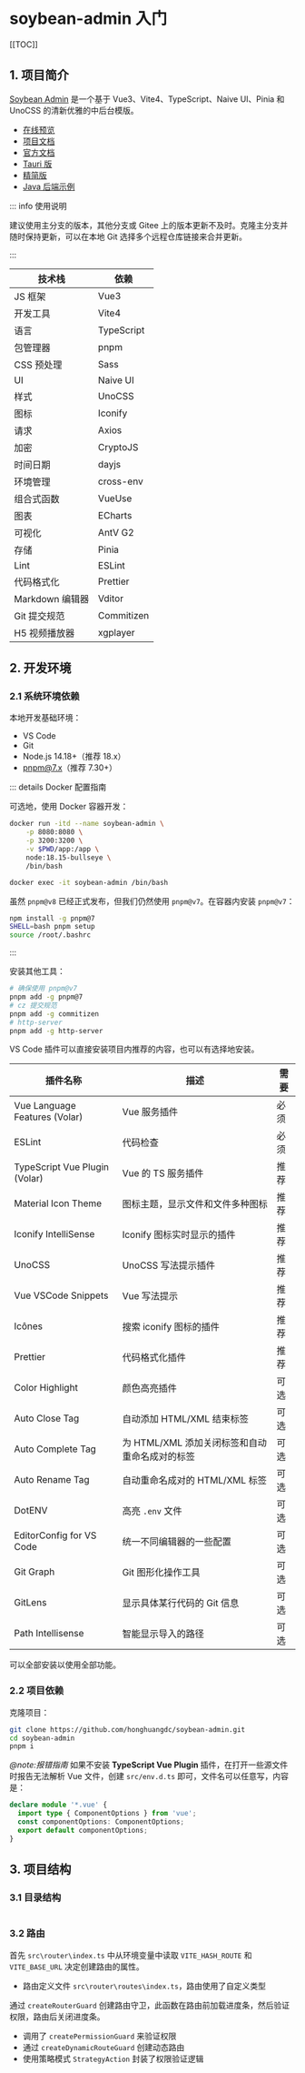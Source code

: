 # soybean-admin 入门

[[TOC]]

## 1. 项目简介

[Soybean Admin](https://github.com/honghuangdc/soybean-admin) 是一个基于 Vue3、Vite4、TypeScript、Naive UI、Pinia 和 UnoCSS 的清新优雅的中后台模版。

- [在线预览](https://soybean.pro/)
- [项目文档](https://docs.soybean.pro/guide/)
- [官方文档](https://docs.soybean.pro/)
- [Tauri 版](https://github.com/honghuangdc/soybean-admin/tree/tauri)
- [精简版](https://github.com/honghuangdc/soybean-admin/tree/thin)
- [Java 后端示例](https://github.com/honghuangdc/soybean-admin-java)

::: info 使用说明

建议使用主分支的版本，其他分支或 Gitee 上的版本更新不及时。克隆主分支并随时保持更新，可以在本地 Git 选择多个远程仓库链接来合并更新。

:::

| 技术栈          | 依赖       |
| --------------- | ---------- |
| JS 框架         | Vue3       |
| 开发工具        | Vite4      |
| 语言            | TypeScript |
| 包管理器        | pnpm       |
| CSS 预处理      | Sass       |
| UI              | Naive UI   |
| 样式            | UnoCSS     |
| 图标            | Iconify    |
| 请求            | Axios      |
| 加密            | CryptoJS   |
| 时间日期        | dayjs      |
| 环境管理        | cross-env  |
| 组合式函数      | VueUse     |
| 图表            | ECharts    |
| 可视化          | AntV G2    |
| 存储            | Pinia      |
| Lint            | ESLint     |
| 代码格式化      | Prettier   |
| Markdown 编辑器 | Vditor     |
| Git 提交规范    | Commitizen |
| H5 视频播放器   | xgplayer   |

## 2. 开发环境

### 2.1 系统环境依赖

本地开发基础环境：
- VS Code
- Git
- Node.js 14.18+（推荐 18.x）
- pnpm@7.x（推荐 7.30+）

::: details Docker 配置指南

可选地，使用 Docker 容器开发：

```bash
docker run -itd --name soybean-admin \
    -p 8080:8080 \
    -p 3200:3200 \
    -v $PWD/app:/app \
    node:18.15-bullseye \
    /bin/bash

docker exec -it soybean-admin /bin/bash
```

虽然 `pnpm@v8` 已经正式发布，但我们仍然使用 `pnpm@v7`。在容器内安装 `pnpm@v7`：

```bash
npm install -g pnpm@7
SHELL=bash pnpm setup
source /root/.bashrc
```

:::

安装其他工具：

```bash
# 确保使用 pnpm@v7
pnpm add -g pnpm@7
# cz 提交规范
pnpm add -g commitizen
# http-server
pnpm add -g http-server
```

VS Code 插件可以直接安装项目内推荐的内容，也可以有选择地安装。

| 插件名称                      | 描述                                           | 需要 |
| ----------------------------- | ---------------------------------------------- | ---- |
| Vue Language Features (Volar) | Vue 服务插件                                   | 必须 |
| ESLint                        | 代码检查                                       | 必须 |
| TypeScript Vue Plugin (Volar) | Vue 的 TS 服务插件                             | 推荐 |
| Material Icon Theme           | 图标主题，显示文件和文件多种图标               | 推荐 |
| Iconify IntelliSense          | Iconify 图标实时显示的插件                     | 推荐 |
| UnoCSS                        | UnoCSS 写法提示插件                            | 推荐 |
| Vue VSCode Snippets           | Vue 写法提示                                   | 推荐 |
| Icônes                        | 搜索 iconify 图标的插件                        | 推荐 |
| Prettier                      | 代码格式化插件                                 | 推荐 |
| Color Highlight               | 颜色高亮插件                                   | 可选 |
| Auto Close Tag                | 自动添加 HTML/XML 结束标签                     | 可选 |
| Auto Complete Tag             | 为 HTML/XML 添加关闭标签和自动重命名成对的标签 | 可选 |
| Auto Rename Tag               | 自动重命名成对的 HTML/XML 标签                 | 可选 |
| DotENV                        | 高亮 `.env` 文件                               | 可选 |
| EditorConfig for VS Code      | 统一不同编辑器的一些配置                       | 可选 |
| Git Graph                     | Git 图形化操作工具                             | 可选 |
| GitLens                       | 显示具体某行代码的 Git 信息                    | 可选 |
| Path Intellisense             | 智能显示导入的路径                             | 可选 |

可以全部安装以使用全部功能。

### 2.2 项目依赖

克隆项目：

```bash
git clone https://github.com/honghuangdc/soybean-admin.git
cd soybean-admin
pnpm i
```

*@note:报错指南* 如果不安装 **TypeScript Vue Plugin** 插件，在打开一些源文件时报告无法解析 Vue 文件，创建 `src/env.d.ts` 即可，文件名可以任意写，内容是：

```ts
declare module '*.vue' {
  import type { ComponentOptions } from 'vue';
  const componentOptions: ComponentOptions;
  export default componentOptions;
}
```

## 3. 项目结构

### 3.1 目录结构

<div style="max-width: 100%; overflow-x: auto; overflow-y: clip;">
    <div style="min-width: 600px;">
        <TreeNode :items="menu" />
    </div>
</div>

<script setup lang="ts">
import TreeNode from '@/components/TreeNode.vue'
import 'font-awesome/css/font-awesome.css'
import menu from '@/data/menu.json'
</script>

### 3.2 路由

首先 `src\router\index.ts` 中从环境变量中读取 `VITE_HASH_ROUTE` 和 `VITE_BASE_URL` 决定创建路由的属性。
- 路由定义文件 `src\router\routes\index.ts`，路由使用了自定义类型

通过 `createRouterGuard` 创建路由守卫，此函数在路由前加载进度条，然后验证权限，路由后关闭进度条。
- 调用了 `createPermissionGuard` 来验证权限
- 通过 `createDynamicRouteGuard` 创建动态路由
- 使用策略模式 `StrategyAction` 封装了权限验证逻辑
